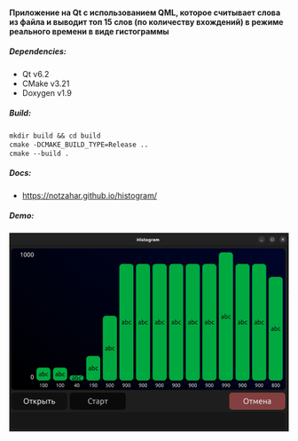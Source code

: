 #### Приложение на Qt с использованием QML, которое считывает слова из файла и выводит топ 15 слов (по количеству вхождений) в режиме реального времени в виде гистограммы

##### Dependencies:
- Qt v6.2
- CMake v3.21
- Doxygen v1.9

##### Build:
```
mkdir build && cd build
cmake -DCMAKE_BUILD_TYPE=Release ..
cmake --build .
```

##### Docs:
- https://notzahar.github.io/histogram/

##### Demo:
![demo](./demo/demo.png)
